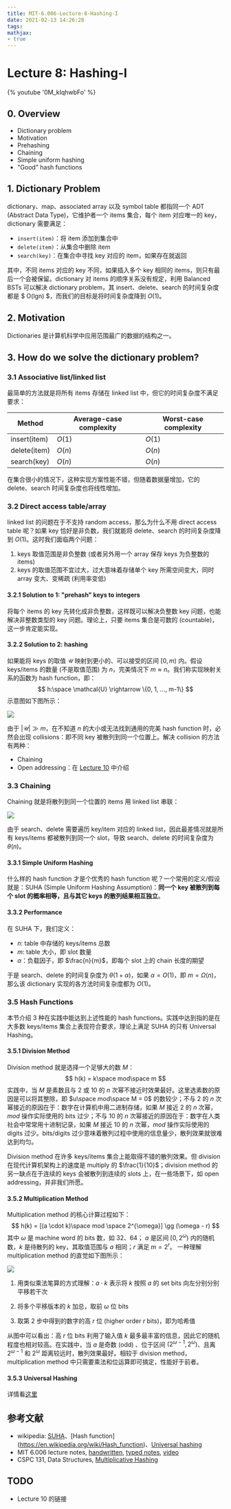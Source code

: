 ```yaml
---
title: MIT-6.006-Lecture-8-Hashing-I
date: 2021-02-13 14:26:28
tags:
mathjax:
- true
---
```


# Lecture 8: Hashing-I

{% youtube '0M_kIqhwbFo' %}

## 0. Overview

* Dictionary problem
* Motivation
* Prehashing
* Chaining
* Simple uniform hashing
* "Good" hash functions

## 1. Dictionary Problem

dictionary、map、associated array 以及 symbol table 都指同一个 ADT (Abstract Data Type)，它维护者一个 items 集合，每个 item 对应唯一的 key，dictionary 需要满足：

* `insert(item)`：将 item 添加到集合中
* `delete(item)`：从集合中删除 item
* `search(key)`：在集合中寻找 key 对应的 item，如果存在就返回

其中，不同 items 对应的 key 不同，如果插入多个 key 相同的 items，则只有最后一个会被保留。dictionary 对 items 的顺序关系没有规定，利用 Balanced BSTs 可以解决 dictionary problem，其 insert、delete、search 的时间复杂度都是 $ O(lgn) $，而我们的目标是将时间复杂度降到 $O(1)$。

## 2. Motivation

Dictionaries 是计算机科学中应用范围最广的数据的结构之一。

## 3. How do we solve the dictionary problem?

### 3.1 Associative list/linked list

最简单的方法就是将所有 items 存储在 linked list 中，但它的时间复杂度不满足要求：

| Method       | Average-case complexity | Worst-case complexity |
| ------------ | ----------------------- | --------------------- |
| insert(item) | $O(1)$                  | $O(1)$                |
| delete(item) | $O(n)$                  | $O(n)$                |
| search(key)  | $O(n)$                  | $O(n)$                |

在集合很小的情况下，这种实现方案性能不错，但随着数据量增加，它的 delete、search 时间复杂度也将线性增加。

### 3.2 Direct access table/array

linked list 的问题在于不支持 random access，那么为什么不用 direct access table 呢？如果 key 恰好是非负数，我们就能将 delete、search 的时间复杂度降到 $O(1)$。这时我们面临两个问题：

1. keys 取值范围是非负整数 (或者另外用一个 array 保存 keys 为负整数的 items)
2. keys 的取值范围不宜过大，过大意味着存储单个 key 所需空间变大，同时 array 变大、变稀疏 (利用率变低)

#### 3.2.1 Solution to 1: "prehash" keys to integers

将每个 items 的 key 先转化成非负整数，这样既可以解决负整数 key 问题，也能解决非整数类型的 key 问题。理论上，只要 items 集合是可数的 (countable)，这一步肯定能实现。

#### 3.2.2 Solution to 2: hashing

如果能将 keys 的取值 $\mathcal{U}$ 映射到更小的、可以接受的区间 $[0, m)$ 内。假设 keys/items 的数量 (不是取值范围) 为 $n$，完美情况下 $m \approx n$。我们称实现映射关系的函数为 hash function，即：
$$
h:\space \mathcal{U} \rightarrow \{0, 1, ..., m-1\}
$$
示意图如下图所示：

![](./mapping-keys-to-a-table.png)

由于 $|\mathcal{U}| \gg m$，在不知道 $n$ 的大小或无法找到通用的完美 hash function 时，必然会出现 collisions：即不同 key 被散列到同一个位置上。解决 collision 的方法有两种：

* Chaining
* Open addressing：在 [Lecture 10](TODO) 中介绍

### 3.3 Chaining

Chaining 就是将散列到同一个位置的 items 用 linked list 串联：

![](./chaining.png)

由于 search、delete 需要遍历 key/item 对应的 linked list，因此最差情况就是所有 keys/items 都被散列到同一个 slot，导致 search、delete 的时间复杂度为 $\theta(n)$。

#### 3.3.1 Simple Uniform Hashing

什么样的 hash function 才是个优秀的 hash function 呢？一个常用的定义/假设就是：SUHA (Simple Uniform Hashing Assumption)：**同一个 key 被散列到每个 slot 的概率相等，且与其它 keys 的散列结果相互独立**。

#### 3.3.2 Performance

在 SUHA 下，我们定义：

* $n$: table 中存储的 keys/items 总数
* $m$: table 大小，即 slot 数量
* $\alpha$：负载因子，即 $\frac{n}{m}$，即每个 slot 上的 chain 长度的期望

于是 search、delete 的时间复杂度为 $\theta(1 + \alpha)$，如果 $\alpha = O(1)$，即 $m = \Omega(n)$，那么该 dictionary 实现的各方法时间复杂度都为 $O(1)$。

### 3.5 Hash Functions

本节介绍 3 种在实践中能达到上述性能的 hash functions。实践中达到指的是在大多数 keys/items 集合上表现符合要求，理论上满足 SUHA 的只有 Universal Hashing。

#### 3.5.1 Division Method

Division method 就是选择一个足够大的数 $M$：
$$
h(k) = k\space mod\space m
$$
实践中，当 $M$ 是素数且与 2 或 10 的 $n$ 次幂不接近时效果最好。这里选素数的原因是可以将其整除，即 $u\space mod\space M = 0$ 的数较少；不与 2 的 $n$ 次幂接近的原因在于：数字在计算机中用二进制存储，如果 $M$ 接近 2 的 $n$ 次幂，$mod$ 操作实际使用的 bits 过少；不与 10 的 $n$ 次幂接近的原因在于：数字在人类社会中常常用十进制记录，如果 $M$ 接近 10 的 $n$ 次幂，$mod$ 操作实际使用的 digits 过少。bits/digits 过少意味着散列过程中使用的信息量少，散列效果就很难达到均匀。

Division method 在许多 keys/items 集合上能取得不错的散列效果。但 division 在现代计算机架构上的速度是 multiply 的 $\frac{1}{10}$；division method 的另一缺点在于连续的 keys 会被散列到连续的 slots 上，在一些场景下，如 open addressing，并非我们所愿。

#### 3.5.2 Multiplication Method

Multiplication method 的核心计算过程如下：
$$
h(k) = [(a \cdot k)\space mod \space 2^{\omega}] \gg (\omega - r)
$$
其中 $\omega$ 是 machine word 的 bits 数，如 32、64； $a$ 是区间 $[0, 2^{\omega})$ 内的随机数，$k$ 是待散列的 key，其取值范围与 $a$ 相同；$r$ 满足 $m = 2^r$。 一种理解 multiplication method 的直觉如下图所示：

![](./multiplication-method.png)

1. 用类似乘法笔算的方式理解：$a \cdot k$ 表示将 $k$ 按照 $a$ 的 set bits 向左分别分别平移若干次

2. 将多个平移版本的 $k$ 加总，取前 $\omega$ 位 bits
3. 取第 2 步中得到的数字的高 $r$ 位 (higher order $r$ bits)，即为哈希值

从图中可以看出：高 $r$ 位 bits 利用了输入值 $k$ 最多最丰富的信息，因此它的随机程度也相对较高。在实践中，当 $a$ 是奇数 (odd) 、位于区间 $(2^{\omega - 1}, 2^{\omega})$、且离 $2^{\omega-1}$ 和 $2^{\omega}$ 距离较远时，散列效果最好。相较于 division method，multiplication method 中只需要乘法和位运算即可搞定，性能好于前者。

#### 3.5.3 Universal Hashing

详情看[这里](../../MIT-6-046J/Lecture-8-Hashing)

## 参考文献

* wikipedia: [SUHA](https://en.wikipedia.org/wiki/SUHA_(computer_science))、[Hash function](https://en.wikipedia.org/wiki/Hash_function)、[Universal hashing](https://en.wikipedia.org/wiki/Universal_hashing)
* MIT 6.006 lecture notes, [handwritten](https://ocw.mit.edu/courses/electrical-engineering-and-computer-science/6-006-introduction-to-algorithms-fall-2011/lecture-videos/MIT6_006F11_lec08_orig.pdf), [typed notes](https://ocw.mit.edu/courses/electrical-engineering-and-computer-science/6-006-introduction-to-algorithms-fall-2011/lecture-videos/MIT6_006F11_lec08.pdf), [video](https://ocw.mit.edu/courses/electrical-engineering-and-computer-science/6-006-introduction-to-algorithms-fall-2011/lecture-videos/lecture-8-hashing-with-chaining/)
* CSPC 131, Data Structures, [Multiplicative Hashing](https://www.youtube.com/watch?v=BmKMzAt2Gjc&list=PLqODvuetmZCT1sN3Vd0vwvHeJPa3vSrC9&index=68)

## TODO

* Lecture 10 的链接





